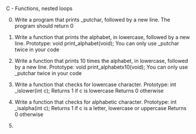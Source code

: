 C - Functions, nested loops

0. Write a program that prints _putchar, followed by a new line.
The program should return 0

1. Write a function that prints the alphabet, in lowercase, followed by a new line.
Prototype: void print_alphabet(void);
You can only use _putchar twice in your code

2. Write a function that prints 10 times the alphabet, in lowercase, followed by a new line.
Prototype: void print_alphabetx10(void);
You can only use _putchar twice in your code

3. Write a function that checks for lowercase character.
Prototype: int _islower(int c);
Returns 1 if c is lowercase
Returns 0 otherwise

4. Write a function that checks for alphabetic character.
Prototype: int _isalpha(int c);
Returns 1 if c is a letter, lowercase or uppercase
Returns 0 otherwise

5.
